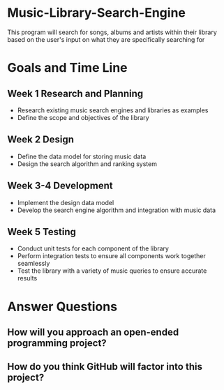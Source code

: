 # Music-Library-Search-Engine
This program will search for songs, albums and artists within their library based on the user's input on what they are specifically searching for

# Goals and Time Line

## Week 1 Research and Planning

* Research existing music search engines and libraries as examples
* Define the scope and objectives of the library

## Week 2 Design

* Define the data model for storing music data
* Design the search algorithm and ranking system

## Week 3-4 Development

* Implement the design data model
* Develop the search engine algorithm and integration with music data

## Week 5 Testing

* Conduct unit tests for each component of the library
* Perform integration tests to ensure all components work together seamlessly
* Test the library with a variety of music queries to ensure accurate results

# Answer Questions

## How will you approach an open-ended programming project?


## How do you think GitHub will factor into this project?

